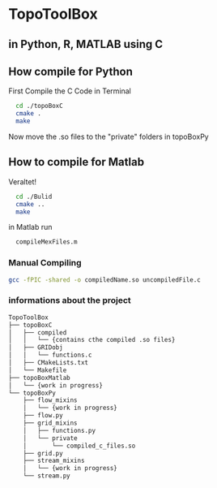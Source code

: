 # TopoToolBox

## in Python, R, MATLAB using C

## How compile for Python

First Compile the C Code in Terminal

```bash
  cd ./topoBoxC
  cmake .
  make
```

Now move the .so files to the "private" folders in topoBoxPy

## How to compile for Matlab

Veraltet!

```bash
  cd ./Bulid
  cmake ..
  make
```

in Matlab run

```bash
  compileMexFiles.m
```

### Manual Compiling

```bash
gcc -fPIC -shared -o compiledName.so uncompiledFile.c
```

### informations about the project

```bash
TopoToolBox
├── topoBoxC
│   ├── compiled
│   │   └── {contains cthe compiled .so files}
│   ├── GRIDobj
│   │   └── functions.c
│   ├── CMakeLists.txt
│   └── Makefile
├── topoBoxMatlab
│   └── {work in progress}
└── topoBoxPy
    ├── flow_mixins
    │   └── {work in progress}
    ├── flow.py
    ├── grid_mixins
    │   ├── functions.py
    │   └── private
    │       └── compiled_c_files.so
    ├── grid.py
    ├── stream_mixins
    │   └── {work in progress}
    └── stream.py
```
